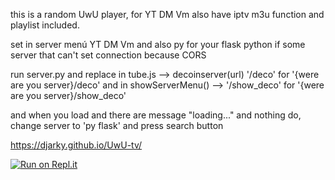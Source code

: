 this is a random UwU player, for YT DM Vm also have iptv m3u function and playlist included. 

set in server menú YT DM Vm and also py for your flask python if some server that can't set connection because CORS

run server.py and replace in tube.js --> decoinserver(url) '/deco' for '{were are you server}/deco' and in  showServerMenu() --> '/show_deco' for '{were are you server}/show_deco'

and when you load and there are message "loading..." and nothing do, change server to 'py flask' and press search button 


https://djarky.github.io/UwU-tv/



[![Run on Repl.it](https://replit.com/badge/github/djarky/UwU-tv)](https://replit.com/new/github/djarky/UwU-tv)
